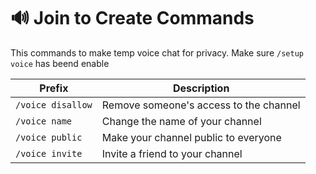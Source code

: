 # 🔊 Join to Create Commands
This commands to make temp voice chat for privacy. Make sure `/setup voice` has beend enable

| Prefix        | Description                  |
| -----------   | ---------------------------- |
| `/voice disallow`      | Remove someone's access to the channel          |
| `/voice name`          | Change the name of your channel                 |
| `/voice public`        | Make your channel public to everyone            |
| `/voice invite`        | Invite a friend to your channel                 |
